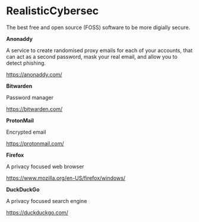 # RealisticCybersec

The best free and open source (FOSS) software to be more digially secure.
<br >

**Anonaddy**

A service to create randomised proxy emails for each of your accounts, that can act as a second password, mask your real email, and allow you to detect phishing.

https://anonaddy.com/

**Bitwarden**

Password manager

https://bitwarden.com/


**ProtonMail**

Encrypted email

https://protonmail.com/

**Firefox**

A privacy focused web browser

https://www.mozilla.org/en-US/firefox/windows/

**DuckDuckGo**

A privacy focused search engine

https://duckduckgo.com/
